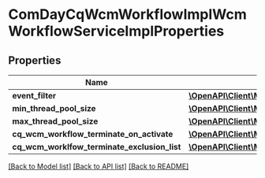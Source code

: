 # ComDayCqWcmWorkflowImplWcmWorkflowServiceImplProperties

## Properties
Name | Type | Description | Notes
------------ | ------------- | ------------- | -------------
**event_filter** | [**\OpenAPI\Client\Model\ConfigNodePropertyString**](ConfigNodePropertyString.md) |  | [optional] 
**min_thread_pool_size** | [**\OpenAPI\Client\Model\ConfigNodePropertyInteger**](ConfigNodePropertyInteger.md) |  | [optional] 
**max_thread_pool_size** | [**\OpenAPI\Client\Model\ConfigNodePropertyInteger**](ConfigNodePropertyInteger.md) |  | [optional] 
**cq_wcm_workflow_terminate_on_activate** | [**\OpenAPI\Client\Model\ConfigNodePropertyBoolean**](ConfigNodePropertyBoolean.md) |  | [optional] 
**cq_wcm_worklfow_terminate_exclusion_list** | [**\OpenAPI\Client\Model\ConfigNodePropertyArray**](ConfigNodePropertyArray.md) |  | [optional] 

[[Back to Model list]](../README.md#documentation-for-models) [[Back to API list]](../README.md#documentation-for-api-endpoints) [[Back to README]](../README.md)


